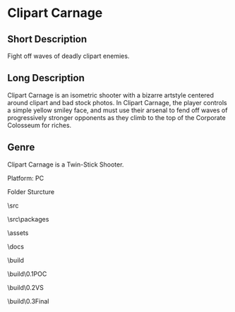 # Clipart Carnage

## Short Description
Fight off waves of deadly clipart enemies.
## Long Description
Clipart Carnage is an isometric shooter with a bizarre artstyle centered around clipart and bad stock photos. In Clipart Carnage, the player controls a simple yellow smiley face, and must use their arsenal to fend off waves of progressively stronger opponents as they climb to the top of the Corporate Colosseum for riches.

## Genre
Clipart Carnage is a Twin-Stick Shooter.

Platform: PC

Folder Sturcture

\src

\src\packages

\assets

\docs

\build

\build\0.1POC

\build\0.2VS

\build\0.3Final
